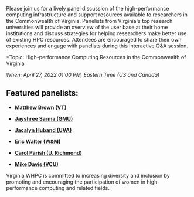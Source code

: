 Please join us for a lively panel discussion of the high-performance computing infrastructure and support resources available to researchers in the Commonwealth of Virginia. Panelists from Virginia's top research universities will provide an overview of the user base at their home institutions and discuss strategies for helping researchers make better use of existing HPC resources. Attendees are encouraged to share their own experiences and engage with panelists during this interactive Q&A session.

*Topic: High-performance Computing Resources in the Commonwealth of Virginia

*When: April 27, 2022 01:00 PM, Eastern Time (US and Canada)* 

<!-- No Longer Active -->
<!-- 
{{< button button-class="primary" button-text="REGISTER NOW!" button-url="https://virginia.zoom.us/meeting/register/tJ0rduCtrTgjHdF5iNa8xSv9gIagSqsly2Hb" >}} -->


## Featured panelists:

* [**Matthew Brown (VT)**](https://arc.vt.edu/about/our-team/matthew-brown.html) 

* [**Jayshree Sarma (GMU)**](https://its.gmu.edu/member/jayshree-sarma/)

* [**Jacalyn Huband (UVA)**](https://www.rc.virginia.edu/about/people/huband/)

* [**Eric Walter (W&M)**](https://www.wm.edu/offices/it/about/staff/walter_e.php)

* [**Carol Parish (U. Richmond)**](https://chemistry.richmond.edu/faculty/cparish/)

* [**Mike Davis (VCU)**](https://chipc.vcu.edu/welcome/people/)

Virginia WHPC is committed to increasing diversity and inclusion by promoting and encouraging the participation of women in high-performance computing and related fields. 
